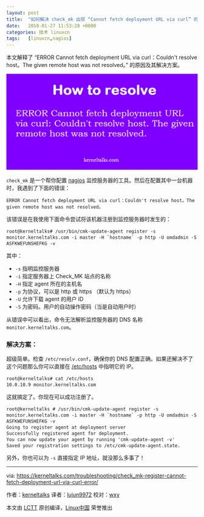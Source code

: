 ```yaml
---
layout: post
title:	"如何解决 check_mk 出现 “Cannot fetch deployment URL via curl” 的错误"
date:	2018-01-27 11:53:28 +0800 
categories:	技术 linuxcn 
tags:	[linuxcn,nagios]
---
```



本文解释了 “ERROR Cannot fetch deployment URL via curl：Couldn't resolve host。The given remote host was not resolved。” 的原因及其解决方案。


![ERROR Cannot fetch deployment URL via curl：Couldn't resolve host。The given remote host was not resolved。](/Asserts/Images/album/201801/27/115331ohoqitxjxjhsijkt.png)


`check_mk` 是一个帮你配置 [nagios](https://www.nagios.org/) 监控服务器的工具。然后在配置其中一台机器时，我遇到了下面的错误：



```
ERROR Cannot fetch deployment URL via curl：Couldn't resolve host。The given remote host was not resolved。

```

该错误是在我使用下面命令尝试将该机器注册到监控服务器时发生的：



```
root@kerneltalks# /usr/bin/cmk-update-agent register -s monitor.kerneltalks.com -i master -H `hostname` -p http -U omdadmin -S ASFKWEFUNSHEFKG -v 

```

其中：


* `-s` 指明监控服务器
* `-i` 指定服务器上 Check\_MK 站点的名称
* `-H` 指定 agent 所在的主机名
* `-p` 为协议，可以是 http 或 https （默认为 https）
* `-U` 允许下载 agent 的用户 ID
* `-S` 为密码。用户的自动操作密码（当是自动用户时）


从错误中可以看出，命令无法解析监控服务器的 DNS 名称 `monitor.kerneltalks.com`。


### 解决方案：


超级简单。检查 `/etc/resolv.conf`，确保你的 DNS 配置正确。如果还解决不了这个问题那么你可以直接在 [/etc/hosts](https://kerneltalks.com/linux/understanding-etc-hosts-file/) 中指明它的 IP。



```
root@kerneltalks# cat /etc/hosts
10.0.10.9 monitor.kerneltalks.com

```

这就搞定了。你现在可以成功注册了。



```
root@kerneltalks # /usr/bin/cmk-update-agent register -s monitor.kerneltalks.com -i master -H `hostname` -p http -U omdadmin -S ASFKWEFUNSHEFKG -v
Going to register agent at deployment server
Successfully registered agent for deployment.
You can now update your agent by running 'cmk-update-agent -v'
Saved your registration settings to /etc/cmk-update-agent.state.

```

另外，你也可以为 `-s` 直接指定 IP 地址，就没那么多事了！




---


via: <https://kerneltalks.com/troubleshooting/check_mk-register-cannot-fetch-deployment-url-via-curl-error/>


作者：[kerneltalks](https://kerneltalks.com) 译者：[lujun9972](https://github.com/lujun9972) 校对：[wxy](https://github.com/wxy)


本文由 [LCTT](https://github.com/LCTT/TranslateProject) 原创编译，[Linux中国](https://linux.cn/) 荣誉推出
